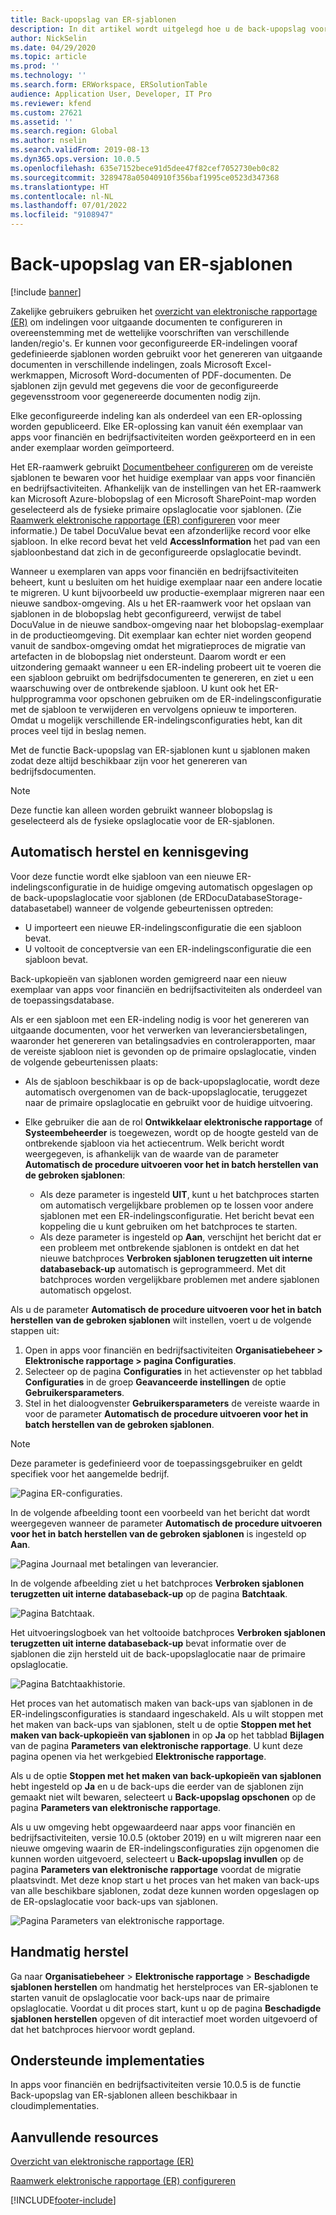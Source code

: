 ```yaml
---
title: Back-upopslag van ER-sjablonen
description: In dit artikel wordt uitgelegd hoe u de back-upopslag voor elektronische rapportage (ER) gebruikt voor het herstellen van sjablonen.
author: NickSelin
ms.date: 04/29/2020
ms.topic: article
ms.prod: ''
ms.technology: ''
ms.search.form: ERWorkspace, ERSolutionTable
audience: Application User, Developer, IT Pro
ms.reviewer: kfend
ms.custom: 27621
ms.assetid: ''
ms.search.region: Global
ms.author: nselin
ms.search.validFrom: 2019-08-13
ms.dyn365.ops.version: 10.0.5
ms.openlocfilehash: 635e7152bece91d5dee47f82cef7052730eb0c82
ms.sourcegitcommit: 3289478a05040910f356baf1995ce0523d347368
ms.translationtype: HT
ms.contentlocale: nl-NL
ms.lasthandoff: 07/01/2022
ms.locfileid: "9108947"
---
```

# <a name="backup-storage-of-er-templates"></a>Back-upopslag van ER-sjablonen

[!include [banner](../includes/banner.md)]

Zakelijke gebruikers gebruiken het [overzicht van elektronische rapportage (ER)](general-electronic-reporting.md) om indelingen voor uitgaande documenten te configureren in overeenstemming met de wettelijke voorschriften van verschillende landen/regio's. Er kunnen voor geconfigureerde ER-indelingen vooraf gedefinieerde sjablonen worden gebruikt voor het genereren van uitgaande documenten in verschillende indelingen, zoals Microsoft Excel-werkmappen, Microsoft Word-documenten of PDF-documenten. De sjablonen zijn gevuld met gegevens die voor de geconfigureerde gegevensstroom voor gegenereerde documenten nodig zijn.

Elke geconfigureerde indeling kan als onderdeel van een ER-oplossing worden gepubliceerd. Elke ER-oplossing kan vanuit één exemplaar van apps voor financiën en bedrijfsactiviteiten worden geëxporteerd en in een ander exemplaar worden geïmporteerd.

Het ER-raamwerk gebruikt [Documentbeheer configureren](../../fin-ops/organization-administration/configure-document-management.md) om de vereiste sjablonen te bewaren voor het huidige exemplaar van apps voor financiën en bedrijfsactiviteiten. Afhankelijk van de instellingen van het ER-raamwerk kan Microsoft Azure-blobopslag of een Microsoft SharePoint-map worden geselecteerd als de fysieke primaire opslaglocatie voor sjablonen. (Zie [Raamwerk elektronische rapportage (ER) configureren](electronic-reporting-er-configure-parameters.md) voor meer informatie.) De tabel DocuValue bevat een afzonderlijke record voor elke sjabloon. In elke record bevat het veld **AccessInformation** het pad van een sjabloonbestand dat zich in de geconfigureerde opslaglocatie bevindt.

Wanneer u exemplaren van apps voor financiën en bedrijfsactiviteiten beheert, kunt u besluiten om het huidige exemplaar naar een andere locatie te migreren. U kunt bijvoorbeeld uw productie-exemplaar migreren naar een nieuwe sandbox-omgeving. Als u het ER-raamwerk voor het opslaan van sjablonen in de blobopslag hebt geconfigureerd, verwijst de tabel DocuValue in de nieuwe sandbox-omgeving naar het blobopslag-exemplaar in de productieomgeving. Dit exemplaar kan echter niet worden geopend vanuit de sandbox-omgeving omdat het migratieproces de migratie van artefacten in de blobopslag niet ondersteunt. Daarom wordt er een uitzondering gemaakt wanneer u een ER-indeling probeert uit te voeren die een sjabloon gebruikt om bedrijfsdocumenten te genereren, en ziet u een waarschuwing over de ontbrekende sjabloon. U kunt ook het ER-hulpprogramma voor opschonen gebruiken om de ER-indelingsconfiguratie met de sjabloon te verwijderen en vervolgens opnieuw te importeren. Omdat u mogelijk verschillende ER-indelingsconfiguraties hebt, kan dit proces veel tijd in beslag nemen.

Met de functie Back-upopslag van ER-sjablonen kunt u sjablonen maken zodat deze altijd beschikbaar zijn voor het genereren van bedrijfsdocumenten.

> [!NOTE]
> Deze functie kan alleen worden gebruikt wanneer blobopslag is geselecteerd als de fysieke opslaglocatie voor de ER-sjablonen.

## <a name="automated-recovery-and-notification"></a>Automatisch herstel en kennisgeving

Voor deze functie wordt elke sjabloon van een nieuwe ER-indelingsconfiguratie in de huidige omgeving automatisch opgeslagen op de back-upopslaglocatie voor sjablonen (de ERDocuDatabaseStorage-databasetabel) wanneer de volgende gebeurtenissen optreden:

- U importeert een nieuwe ER-indelingsconfiguratie die een sjabloon bevat.
- U voltooit de conceptversie van een ER-indelingsconfiguratie die een sjabloon bevat.

Back-upkopieën van sjablonen worden gemigreerd naar een nieuw exemplaar van apps voor financiën en bedrijfsactiviteiten als onderdeel van de toepassingsdatabase.

Als er een sjabloon met een ER-indeling nodig is voor het genereren van uitgaande documenten, voor het verwerken van leveranciersbetalingen, waaronder het genereren van betalingsadvies en controlerapporten, maar de vereiste sjabloon niet is gevonden op de primaire opslaglocatie, vinden de volgende gebeurtenissen plaats:

- Als de sjabloon beschikbaar is op de back-upopslaglocatie, wordt deze automatisch overgenomen van de back-upopslaglocatie, teruggezet naar de primaire opslaglocatie en gebruikt voor de huidige uitvoering.
- Elke gebruiker die aan de rol **Ontwikkelaar elektronische rapportage** of **Systeembeheerder** is toegewezen, wordt op de hoogte gesteld van de ontbrekende sjabloon via het actiecentrum. Welk bericht wordt weergegeven, is afhankelijk van de waarde van de parameter **Automatisch de procedure uitvoeren voor het in batch herstellen van de gebroken sjablonen**:

    - Als deze parameter is ingesteld **UIT**, kunt u het batchproces starten om automatisch vergelijkbare problemen op te lossen voor andere sjablonen met een ER-indelingsconfiguratie. Het bericht bevat een koppeling die u kunt gebruiken om het batchproces te starten.
    - Als deze parameter is ingesteld op **Aan**, verschijnt het bericht dat er een probleem met ontbrekende sjablonen is ontdekt en dat het nieuwe batchproces **Verbroken sjablonen terugzetten uit interne databaseback-up** automatisch is geprogrammeerd. Met dit batchproces worden vergelijkbare problemen met andere sjablonen automatisch opgelost.

Als u de parameter **Automatisch de procedure uitvoeren voor het in batch herstellen van de gebroken sjablonen** wilt instellen, voert u de volgende stappen uit:

1. Open in apps voor financiën en bedrijfsactiviteiten **Organisatiebeheer \> Elektronische rapportage \> pagina Configuraties**.
2. Selecteer op de pagina **Configuraties** in het actievenster op het tabblad **Configuraties** in de groep **Geavanceerde instellingen** de optie **Gebruikersparameters**.
3. Stel in het dialoogvenster **Gebruikersparameters** de vereiste waarde in voor de parameter **Automatisch de procedure uitvoeren voor het in batch herstellen van de gebroken sjablonen**.

> [!NOTE]
> Deze parameter is gedefinieerd voor de toepassingsgebruiker en geldt specifiek voor het aangemelde bedrijf.

![Pagina ER-configuraties.](./media/GER-BackupTemplates-1.png)

In de volgende afbeelding toont een voorbeeld van het bericht dat wordt weergegeven wanneer de parameter **Automatisch de procedure uitvoeren voor het in batch herstellen van de gebroken sjablonen** is ingesteld op **Aan**.

![Pagina Journaal met betalingen van leverancier.](./media/GER-BackupTemplates-2.png)

In de volgende afbeelding ziet u het batchproces **Verbroken sjablonen terugzetten uit interne databaseback-up** op de pagina **Batchtaak**.

![Pagina Batchtaak.](./media/GER-BackupTemplates-3.png)

Het uitvoeringslogboek van het voltooide batchproces **Verbroken sjablonen terugzetten uit interne databaseback-up** bevat informatie over de sjablonen die zijn hersteld uit de back-upopslaglocatie naar de primaire opslaglocatie.

![Pagina Batchtaakhistorie.](./media/GER-BackupTemplates-4.png)

Het proces van het automatisch maken van back-ups van sjablonen in de ER-indelingsconfiguraties is standaard ingeschakeld. Als u wilt stoppen met het maken van back-ups van sjablonen, stelt u de optie **Stoppen met het maken van back-upkopieën van sjablonen** in op **Ja** op het tabblad **Bijlagen** van de pagina **Parameters van elektronische rapportage**. U kunt deze pagina openen via het werkgebied **Elektronische rapportage**.

Als u de optie **Stoppen met het maken van back-upkopieën van sjablonen** hebt ingesteld op **Ja** en u de back-ups die eerder van de sjablonen zijn gemaakt niet wilt bewaren, selecteert u **Back-upopslag opschonen** op de pagina **Parameters van elektronische rapportage**.

Als u uw omgeving hebt opgewaardeerd naar apps voor financiën en bedrijfsactiviteiten, versie 10.0.5 (oktober 2019) en u wilt migreren naar een nieuwe omgeving waarin de ER-indelingsconfiguraties zijn opgenomen die kunnen worden uitgevoerd, selecteert u **Back-upopslag invullen** op de pagina **Parameters van elektronische rapportage** voordat de migratie plaatsvindt. Met deze knop start u het proces van het maken van back-ups van alle beschikbare sjablonen, zodat deze kunnen worden opgeslagen op de ER-opslaglocatie voor back-ups van sjablonen.

![Pagina Parameters van elektronische rapportage.](./media/GER-BackupTemplates-5.png)

## <a name="manual-recovery"></a>Handmatig herstel

Ga naar **Organisatiebeheer** \> **Elektronische rapportage** \> **Beschadigde sjablonen herstellen** om handmatig het herstelproces van ER-sjablonen te starten vanuit de opslaglocatie voor back-ups naar de primaire opslaglocatie. Voordat u dit proces start, kunt u op de pagina **Beschadigde sjablonen herstellen** opgeven of dit interactief moet worden uitgevoerd of dat het batchproces hiervoor wordt gepland.

## <a name="supported-deployments"></a>Ondersteunde implementaties

In apps voor financiën en bedrijfsactiviteiten versie 10.0.5 is de functie Back-upopslag van ER-sjablonen alleen beschikbaar in cloudimplementaties.

## <a name="additional-resources"></a>Aanvullende resources

[Overzicht van elektronische rapportage (ER)](general-electronic-reporting.md)

[Raamwerk elektronische rapportage (ER) configureren](electronic-reporting-er-configure-parameters.md)


[!INCLUDE[footer-include](../../../includes/footer-banner.md)]
